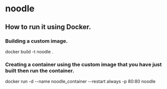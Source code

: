 # noodle

## How to run it using Docker.

### Building a custom image.
docker build -t noodle .

### Creating a container using the custom image that you have just built then run the container.
docker run -d --name noodle_container --restart always -p 80:80 noodle 

